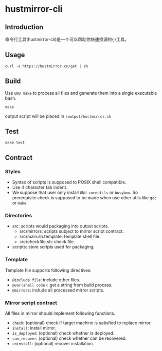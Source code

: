 # hustmirror-cli

## Introduction
命令行工具(hustmirror-cli)是一个可以帮助你快速换源的小工具。

## Usage
```
curl -s https://hustmirror.cn/get | sh
```

## Build
Use `GNU make` to process all files and generate them
into a single executable bash.
```shell
make
```

output script will be placed in `/output/hustmirror.sh`

## Test
```shell
make test
```

## Contract

### Styles
- Syntax of scripts is supposed to POSIX shell compatible.
- Use 4 character tab indent.
- We suppose that user only install `GNU coreutils` or `busybox`.
    So prerequisite check is supposed to be made when use other
    utils like `gcc` or `make`.

### Directories
- src: scripts would packaging into output scripts.
    - src/mirrors: scripts subject to mirror script contract.
    - src/main.sh.template: template shell file.
    - src/checkfile.sh: check file.
- scripts: store scripts used for packaging.

### Template
Template file supports following directives:
- `@include file`: include other files.
- `@var(shell code)`: get a string from build process.
- `@mirrors`: include all processed mirror scripts.

### Mirror script contract
All files in mirror should implement following functions.
- `check`: (optional) check if target machine is satisfied to replace mirror.
- `install`: install mirror.
- `is_deployed`: (optional) check whether is deployed.
- `can_recover`: (optional) check whether can be recovered.
- `uninstall`: (optional) recover installation.
